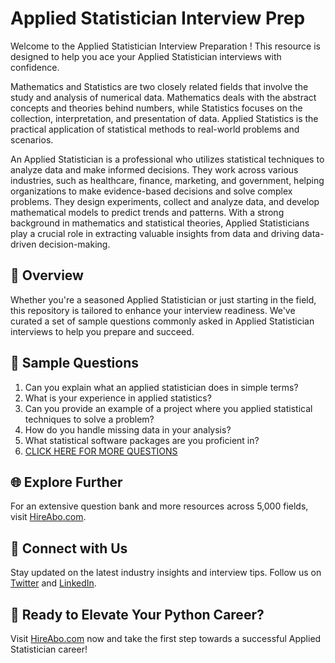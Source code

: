 # Applied Statistician Interview Prep

Welcome to the Applied Statistician Interview Preparation ! This resource is designed to help you ace your Applied Statistician interviews with confidence.

Mathematics and Statistics are two closely related fields that involve the study and analysis of numerical data. Mathematics deals with the abstract concepts and theories behind numbers, while Statistics focuses on the collection, interpretation, and presentation of data. Applied Statistics is the practical application of statistical methods to real-world problems and scenarios.

An Applied Statistician is a professional who utilizes statistical techniques to analyze data and make informed decisions. They work across various industries, such as healthcare, finance, marketing, and government, helping organizations to make evidence-based decisions and solve complex problems. They design experiments, collect and analyze data, and develop mathematical models to predict trends and patterns. With a strong background in mathematics and statistical theories, Applied Statisticians play a crucial role in extracting valuable insights from data and driving data-driven decision-making.

## 🚀 Overview

Whether you're a seasoned Applied Statistician or just starting in the field, this repository is tailored to enhance your interview readiness. We've curated a set of sample questions commonly asked in Applied Statistician interviews to help you prepare and succeed.

## 📝 Sample Questions

1. Can you explain what an applied statistician does in simple terms?
2. What is your experience in applied statistics?
3. Can you provide an example of a project where you applied statistical techniques to solve a problem?
4. How do you handle missing data in your analysis?
5. What statistical software packages are you proficient in?
6. [CLICK HERE FOR MORE QUESTIONS](https://hireabo.com/job/19_1_23/Applied%20Statistician)

## 🌐 Explore Further

For an extensive question bank and more resources across 5,000 fields, visit [HireAbo.com](https://www.hireabo.com).

## 📱 Connect with Us

Stay updated on the latest industry insights and interview tips. Follow us on [Twitter](https://twitter.com/hireabo) and [LinkedIn](https://www.linkedin.com/in/hire-abo-3609972a8/).

## 🚀 Ready to Elevate Your Python Career?

Visit [HireAbo.com](https://www.hireabo.com) now and take the first step towards a successful Applied Statistician career!